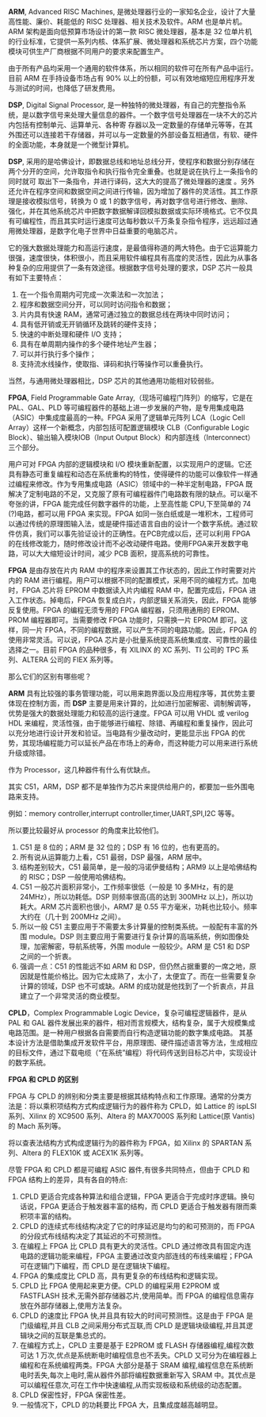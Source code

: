 **ARM**, Advanced RISC Machines, 是微处理器行业的一家知名企业，设计了大量高性能、廉价、耗能低的 RISC 处理器、相关技术及软件。ARM 也是单片机。ARM 架构是面向低预算市场设计的第一款 RISC 微处理器，基本是 32 位单片机的行业标准，它提供一系列内核、体系扩展、微处理器和系统芯片方案，四个功能模块可供生产厂商根据不同用户的要求来配置生产。

由于所有产品均采用一个通用的软件体系，所以相同的软件可在所有产品中运行。目前 ARM 在手持设备市场占有 90% 以上的份额，可以有效地缩短应用程序开发与测试的时间，也降低了研发费用。

**DSP**, Digital Signal Processor, 是一种独特的微处理器，有自己的完整指令系统，是以数字信号来处理大量信息的器件。一个数字信号处理器在一块不大的芯片内包括有控制单元、运算单元、各种寄 存器以及一定数量的存储单元等等，在其外围还可以连接若干存储器，并可以与一定数量的外部设备互相通信，有软、硬件的全面功能，本身就是一个微型计算机。

**DSP**, 采用的是哈佛设计，即数据总线和地址总线分开，使程序和数据分别存储在两个分开的空间，允许取指令和执行指令完全重叠。也就是说在执行上一条指令的同时就可 取出下一条指令，并进行译码，这大大的提高了微处理器的速度 。另外还允许在程序空间和数据空间之间进行传输，因为增加了器件的灵活性。其工作原理是接收模拟信号，转换为 0 或 1 的数字信号，再对数字信号进行修改、删除、强化，并在其他系统芯片中把数字数据解译回模拟数据或实际环境格式。它不仅具有可编程性，而且其实时运行速度可达每秒数以千万条复杂指令程序，远远超过通用微处理器，是数字化电子世界中日益重要的电脑芯片。

它的强大数据处理能力和高运行速度，是最值得称道的两大特色。由于它运算能力很强，速度很快，体积很小，而且采用软件编程具有高度的灵活性，因此为从事各种复杂的应用提供了一条有效途径。根据数字信号处理的要求，DSP 芯片一般具有如下主要特点：

1. 在一个指令周期内可完成一次乘法和一次加法；
2. 程序和数据空间分开，可以同时访问指令和数据；
3. 片内具有快速 RAM，通常可通过独立的数据总线在两块中同时访问；
4. 具有低开销或无开销循环及跳转的硬件支持；
5. 快速的中断处理和硬件 I/O 支持；
6. 具有在单周期内操作的多个硬件地址产生器；
7. 可以并行执行多个操作；
8. 支持流水线操作，使取指、译码和执行等操作可以重叠执行。

当然，与通用微处理器相比，DSP 芯片的其他通用功能相对较弱些。

**FPGA**, Field Programmable Gate Array,（现场可编程门阵列）的缩写，它是在 PAL、GAL、PLD 等可编程器件的基础上进一步发展的产物，是专用集成电路（ASIC）中集成度最高的一种。FPGA 采用了逻辑单元阵列 LCA（Logic Cell Array）这样一个新概念，内部包括可配置逻辑模块 CLB（Configurable Logic Block）、输出输入模块IOB（Input Output Block）和内部连线（Interconnect）三个部分。

用户可对 FPGA 内部的逻辑模块和 I/O 模块重新配置，以实现用户的逻辑。它还具有静态可重复编程和动态在系统重构的特性，使得硬件的功能可以像软件一样通过编程来修改。作为专用集成电路（ASIC）领域中的一种半定制电路，FPGA 既解决了定制电路的不足，又克服了原有可编程器件门电路数有限的缺点。可以毫不夸张的讲，FPGA 能完成任何数字器件的功能，上至高性能 CPU,下至简单的 74 (?)电路，都可以用 FPGA 来实现。FPGA 如同一张白纸或是一堆积木，工程师可以通过传统的原理图输入法，或是硬件描述语言自由的设计一个数字系统。通过软件仿真，我们可以事先验证设计的正确性。在PCB完成以后，还可以利用 FPGA 的在线修改能力，随时修改设计而不必改动硬件电路。使用FPGA来开发数字电路，可以大大缩短设计时间，减少 PCB 面积，提高系统的可靠性。

**FPGA** 是由存放在片内 RAM 中的程序来设置其工作状态的，因此工作时需要对片内的 RAM 进行编程。用户可以根据不同的配置模式，采用不同的编程方式。加电时，FPGA 芯片将 EPROM 中数据读入片内编程 RAM 中，配置完成后，FPGA 进入工作状态。掉电后，FPGA 恢复成白片，内部逻辑关系消失，因此，FPGA 能够反复使用。FPGA 的编程无须专用的 FPGA 编程器，只须用通用的 EPROM、PROM 编程器即可。当需要修改 FPGA 功能时，只需换一片 EPROM 即可。这样，同一片 FPGA，不同的编程数据，可以产生不同的电路功能。因此，FPGA 的使用非常灵活。可以说，FPGA 芯片是小批量系统提高系统集成度、可靠性的最佳选择之一。目前 FPGA 的品种很多，有 XILINX 的 XC 系列、TI 公司的 TPC 系列、ALTERA 公司的 FIEX 系列等。

那么它们的区别有哪些呢？

**ARM** 具有比较强的事务管理功能，可以用来跑界面以及应用程序等，其优势主要体现在控制方面，而 **DSP** 主要是用来计算的，比如进行加密解密、调制解调等，优势是强大的数据处理能力和较高的运行速度。FPGA 可以用 VHDL 或 verilog HDL 来编程，灵活性强，由于能够进行编程、除错、再编程和重复操作，因此可以充分地进行设计开发和验证。当电路有少量改动时，更能显示出 FPGA 的优势，其现场编程能力可以延长产品在市场上的寿命，而这种能力可以用来进行系统升级或除错。

作为 Processor，这几种器件有什么有优缺点。

其实 C51，ARM，DSP 都不是单独作为芯片来提供给用户的，都要加一些外围电路来支持。

例如：memory controller,interrupt controller,timer,UART,SPI,I2C 等等。

所以要比较最好从 processor 的角度来比较他们。

1. C51 是 8 位的；ARM 是 32 位的；DSP 有 16 位的，也有更高的。
2. 所有说从运算能力上看，C51 最弱，DSP 最强，ARM 居中。
3. 结构差别较大，C51 最简单，是一般的冯诺伊曼结构；ARM9 以上是哈佛结构的 RISC；DSP 一般使用哈佛结构。
4. C51 一般芯片面积非常小，工作频率很低（一般是 10 多MHz，有的是 24MHz），所以功耗低。DSP 则频率很高(高的达到 300MHz 以上)，所以功耗大。ARM 芯片面积也很小，ARM7 是 0.55 平方毫米，功耗也比较小。频率大约在（几十到 200MHz 之间）。
5. 所以一般 C51 主要应用于不需要太多计算量的控制类系统。一般配有丰富的外围 module。DSP 则主要应用于需要进行复杂计算的高端系统，例如图像处理，加密解密，导航系统等，外围 module 一般较少。ARM 是 C51 和 DSP 之间的一个折衷。
6. 强调一点：C51 的性能远不如 ARM 和 DSP，但仍然占据重要的一席之地，原因就是性能价格比。因为它太成熟了，太小了，太便宜了。而在一些需要复杂计算的领域，DSP 也不可或缺。ARM 的成功就是他找到了一个折衷点，并且建立了一个非常灵活的商业模型。

**CPLD**，Complex Programmable Logic Device，复杂可编程逻辑器件，是从 PAL 和 GAL 器件发展出来的器件，相对而言规模大，结构复杂，属于大规模集成电路范围。是一种用户根据各自需要而自行构造逻辑功能的数字集成电路。 其基本设计方法是借助集成开发软件平台，用原理图、硬件描述语言等方法，生成相应的目标文件，通过下载电缆（“在系统”编程）将代码传送到目标芯片中，实现设计的数字系统。

**FPGA 和 CPLD 的区别**

FPGA 与 CPLD 的辨别和分类主要是根据其结构特点和工作原理。通常的分类方法是：将以乘积项结构方式构成逻辑行为的器件称为 CPLD，如 Lattice 的 ispLSI 系列、Xilinx 的 XC9500 系列、Altera 的 MAX7000S 系列和 Lattice(原 Vantis)的 Mach 系列等。

将以查表法结构方式构成逻辑行为的器件称为 FPGA，如 Xilinx 的 SPARTAN 系列、Altera 的 FLEX10K 或 ACEX1K 系列等。

尽管 FPGA 和 CPLD 都是可编程 ASIC 器件,有很多共同特点，但由于 CPLD 和 FPGA 结构上的差异，具有各自的特点:

1. CPLD 更适合完成各种算法和组合逻辑，FPGA 更适合于完成时序逻辑。换句话说，FPGA 更适合于触发器丰富的结构，而 CPLD 更适合于触发器有限而乘积项丰富的结构。
2. CPLD 的连续式布线结构决定了它的时序延迟是均匀的和可预测的，而 FPGA 的分段式布线结构决定了其延迟的不可预测性。
3. 在编程上 FPGA 比 CPLD 具有更大的灵活性。CPLD 通过修改具有固定内连电路的逻辑功能来编程，FPGA 主要通过改变内部连线的布线来编程；FPGA 可在逻辑门下编程，而 CPLD 是在逻辑块下编程。
4. FPGA 的集成度比 CPLD 高，具有更复杂的布线结构和逻辑实现。
5. CPLD 比 FPGA 使用起来更方便。CPLD 的编程采用 E2PROM 或 FASTFLASH 技术,无需外部存储器芯片,使用简单。而 FPGA 的编程信息需存放在外部存储器上,使用方法复杂。
6. CPLD 的速度比 FPGA 快,并且具有较大的时间可预测性。这是由于 FPGA 是门级编程,并且 CLB 之间采用分布式互联,而 CPLD 是逻辑块级编程,并且其逻辑块之间的互联是集总式的。
7. 在编程方式上，CPLD 主要是基于 E2PROM 或 FLASH 存储器编程,编程次数可达 1 万次,优点是系统断电时编程信息也不丢失。CPLD 又可分为在编程器上编程和在系统编程两类。FPGA 大部分是基于 SRAM 编程,编程信息在系统断电时丢失,每次上电时,需从器件外部将编程数据重新写入 SRAM 中。其优点是可以编程任意次,可在工作中快速编程,从而实现板级和系统级的动态配置。
8. CPLD 保密性好，FPGA 保密性差。
9. 一般情况下，CPLD 的功耗要比 FPGA 大，且集成度越高越明显。

